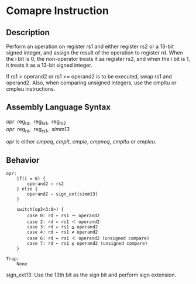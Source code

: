 # Comapre Instruction
## Description
Perform an operation on register rs1 and either register rs2 or a 13-bit signed integer, and assign the result of the operation to register rd. When the i bit is 0, the non-operator treats it as register rs2, and when the i bit is 1, it treats it as a 13-bit signed integer.

If rs1 > operand2 or rs1 >= operand2 is to be executed, swap rs1 and operand2. Also, when comparing unsigned integers, use the cmpltu or cmpleu instructions.

## Assembly Language Syntax
_opr_&nbsp;&nbsp;reg<sub>rd</sub>,&nbsp;&nbsp;reg<sub>rs1</sub>,&nbsp;&nbsp;reg<sub>rs2</sub>  
_opr_&nbsp;&nbsp;reg<sub>rd</sub>,&nbsp;&nbsp;reg<sub>rs1</sub>,&nbsp;&nbsp;_simm13_  

_opr_ is either _cmpeq_, _cmplt_, _cmple_, _cmpneq_, _cmpltu_ or _cmpleu_.

## Behavior
```
opr: 
    if(i = 0) { 
        operand2 ← rs2 
    } else { 
        operand2 ← sign_ext(simm13) 
    } 

    switch(op3<3:0>) { 
        case 0: rd ← rs1 ＝ operand2 
        case 2: rd ← rs1 ＜ operand2 
        case 3: rd ← rs1 ≦ operand2 
        case 4: rd ← rs1 ≠ operand2 
        case 6: rd ← rs1 ＜ operand2 (unsigned compare) 
        case 7: rd ← rs1 ≦ operand2 (unsigned compare) 
    }

Trap:
    None
```

sign_ext13: Use the 13th bit as the sign bit and perform sign extension.
